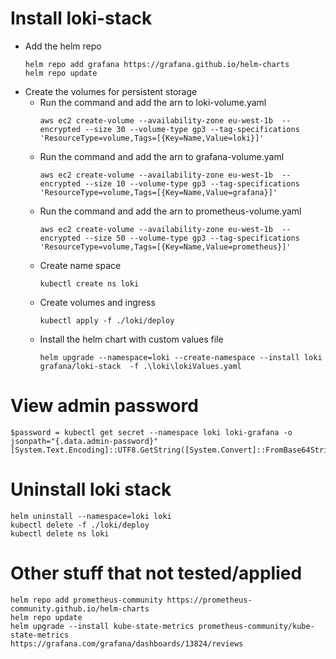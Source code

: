 # Install loki-stack
* Add the helm repo
    ```
    helm repo add grafana https://grafana.github.io/helm-charts
    helm repo update
    ```
* Create the volumes for persistent storage
  * Run the command and add the arn to loki-volume.yaml 
    ``` 
    aws ec2 create-volume --availability-zone eu-west-1b  --encrypted --size 30 --volume-type gp3 --tag-specifications 'ResourceType=volume,Tags=[{Key=Name,Value=loki}]'
    ```
  * Run the command and add the arn to grafana-volume.yaml
    ```
    aws ec2 create-volume --availability-zone eu-west-1b  --encrypted --size 10 --volume-type gp3 --tag-specifications 'ResourceType=volume,Tags=[{Key=Name,Value=grafana}]'
    ```
  * Run the command and add the arn to prometheus-volume.yaml
    ```
    aws ec2 create-volume --availability-zone eu-west-1b  --encrypted --size 50 --volume-type gp3 --tag-specifications 'ResourceType=volume,Tags=[{Key=Name,Value=prometheus}]'
    ```
  * Create name space
    ```
    kubectl create ns loki
    ```
  * Create volumes and ingress
    ```
    kubectl apply -f ./loki/deploy
    ```
  * Install the helm chart with custom values file
    ```
    helm upgrade --namespace=loki --create-namespace --install loki grafana/loki-stack  -f .\loki\lokiValues.yaml
    ```

# View admin password
```
$password = kubectl get secret --namespace loki loki-grafana -o jsonpath="{.data.admin-password}"
[System.Text.Encoding]::UTF8.GetString([System.Convert]::FromBase64String($password))
```
# Uninstall loki stack
```
helm uninstall --namespace=loki loki
kubectl delete -f ./loki/deploy
kubectl delete ns loki
```


# Other stuff that not tested/applied
```
helm repo add prometheus-community https://prometheus-community.github.io/helm-charts
helm repo update
helm upgrade --install kube-state-metrics prometheus-community/kube-state-metrics
https://grafana.com/grafana/dashboards/13824/reviews
```
